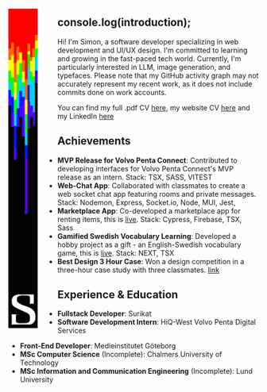 <p align="center">
  <img alt="YOUR-ALT-TEXT" src="/bar777.png" width="59px" align="left" style="padding-right: 40px">
  
  ## console.log(introduction);
  >
   Hi! I'm Simon, a software developer specializing in web development and UI/UX design. I'm committed to learning and growing in the fast-paced tech world. Currently, I'm particularly interested in LLM, image generation, and typefaces.
   Please note that my GitHub activity graph may not accurately represent my recent work, as it does not include commits done on work accounts.
  > 
  You can find my full .pdf CV [here](/CV%202024.pdf), my website CV [here](https://vacannot.github.io/CV/) and my LinkedIn [here](https://www.linkedin.com/in/simon-e-51a54b80/)

## Achievements

- **MVP Release for Volvo Penta Connect**: Contributed to developing interfaces for Volvo Penta Connect's MVP release as an intern. Stack: TSX, SASS, VITEST
- **Web-Chat App**: Collaborated with classmates to create a web socket chat app featuring rooms and private messages. Stack: Nodemon, Express, Socket.io, Node, MUI, Jest, 
- **Marketplace App**: Co-developed a marketplace app for renting items, this is [live](https://pinkrent-6a7wj2g2l-vacannot.vercel.app/). Stack: Cypress, Firebase, TSX, Sass
- **Gamified Swedish Vocabulary Learning**: Developed a hobby project as a gift - an English-Swedish vocabulary game, this is [live](https://swetree.vercel.app/). Stack: NEXT, TSX
- **Best Design 3 Hour Case**: Won a design competition in a three-hour case study with three classmates. [link](https://www.linkedin.com/posts/simon-e-51a54b80_also-happy-to-announce-that-i-together-with-activity-6975186898801631232-9xks)

## Experience & Education
- **Fullstack Developer**: Surikat
- **Software Development Intern**: HiQ-West Volvo Penta Digital Services
  >
- **Front-End Developer**: Medieinstitutet Göteborg
- **MSc Computer Science** (Incomplete): Chalmers University of Technology
- **MSc Information and Communication Engineering** (Incomplete): Lund University

</p>
